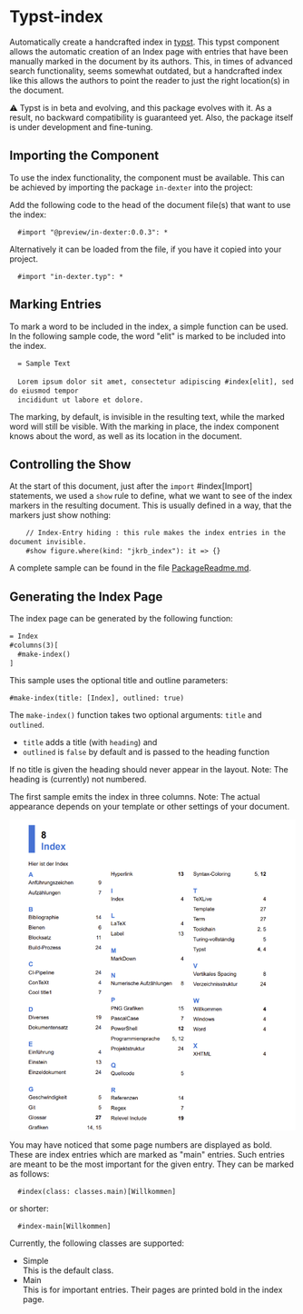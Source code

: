 # Typst-index

Automatically create a handcrafted index in [typst](https://typst.app/). This typst
component allows the automatic creation of an Index page with entries that have been
manually marked in the document by its authors. This, in times of advanced search
functionality, seems somewhat outdated, but a handcrafted index like this allows the
authors to point the reader to just the right location(s) in the document.

⚠️ Typst is in beta and evolving, and this package evolves with it. As a result, no
backward compatibility is guaranteed yet. Also, the package itself is under development
and fine-tuning.

## Importing the Component

To use the index functionality, the component must be available. This
can be achieved by importing the package `in-dexter` into the project:

Add the following code to the head of the document file(s) that want to use the index:

```typ
  #import "@preview/in-dexter:0.0.3": *
```

Alternatively it can be loaded from the file, if you have it copied into your project.

```typ
  #import "in-dexter.typ": *
```


## Marking Entries

To mark a word to be included in the index, a simple function can be used. In the
following sample code, the word "elit" is marked to be included into the index.

```typ
  = Sample Text

  Lorem ipsum dolor sit amet, consectetur adipiscing #index[elit], sed do eiusmod tempor
  incididunt ut labore et dolore.
```

The marking, by default, is invisible in the resulting text, while the marked word will
still be visible. With the marking in place, the index component knows about the word, as
well as its location in the document.

## Controlling the Show

At the start of this document, just after the `import` #index[Import] statements, we used
a `show` rule to define, what we want to see of the index markers in the resulting
document. This is usually defined in a way, that the markers just show nothing:

```typ
    // Index-Entry hiding : this rule makes the index entries in the document invisible.
    #show figure.where(kind: "jkrb_index"): it => {}
```

A complete sample can be found in the file [PackageReadme.md](./PackageReadme.md).

## Generating the Index Page

The index page can be generated by the following function:

```typ
= Index
#columns(3)[
  #make-index()
]
```

This sample uses the optional title and outline parameters:

```typ
#make-index(title: [Index], outlined: true)
```

The `make-index()` function takes two optional arguments: `title` and `outlined`.

- `title` adds a title (with `heading`) and
- `outlined` is `false` by default and is passed to the heading function

If no title is given the heading should never appear in the layout.
Note: The heading is (currently) not numbered.

The first sample emits the index in three columns.
Note: The actual appearance depends on your template or other settings of your document.

![Index page](./Global/Pics/SampleIndex.png)

You may have noticed that some page numbers are displayed as bold. These are index entries which are marked as "main" entries. Such entries are meant to be the most important for the given entry. They can be marked as follows:

```typ
  #index(class: classes.main)[Willkommen]
```

or shorter:

```typ
  #index-main[Willkommen]
```

Currently, the following classes are supported:

- Simple\
  This is the default class.
- Main\
  This is for important entries. Their pages are printed bold in the index page.
